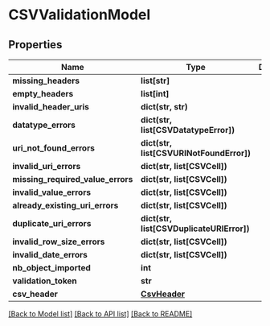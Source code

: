# CSVValidationModel

## Properties
Name | Type | Description | Notes
------------ | ------------- | ------------- | -------------
**missing_headers** | **list[str]** |  | [optional] 
**empty_headers** | **list[int]** |  | [optional] 
**invalid_header_uris** | **dict(str, str)** |  | [optional] 
**datatype_errors** | **dict(str, list[CSVDatatypeError])** |  | [optional] 
**uri_not_found_errors** | **dict(str, list[CSVURINotFoundError])** |  | [optional] 
**invalid_uri_errors** | **dict(str, list[CSVCell])** |  | [optional] 
**missing_required_value_errors** | **dict(str, list[CSVCell])** |  | [optional] 
**invalid_value_errors** | **dict(str, list[CSVCell])** |  | [optional] 
**already_existing_uri_errors** | **dict(str, list[CSVCell])** |  | [optional] 
**duplicate_uri_errors** | **dict(str, list[CSVDuplicateURIError])** |  | [optional] 
**invalid_row_size_errors** | **dict(str, list[CSVCell])** |  | [optional] 
**invalid_date_errors** | **dict(str, list[CSVCell])** |  | [optional] 
**nb_object_imported** | **int** |  | [optional] 
**validation_token** | **str** |  | [optional] 
**csv_header** | [**CsvHeader**](CsvHeader.md) |  | [optional] 

[[Back to Model list]](../README.md#documentation-for-models) [[Back to API list]](../README.md#documentation-for-api-endpoints) [[Back to README]](../README.md)

